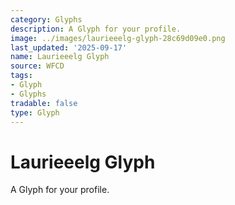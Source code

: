 ```yaml
---
category: Glyphs
description: A Glyph for your profile.
image: ../images/laurieeelg-glyph-28c69d09e0.png
last_updated: '2025-09-17'
name: Laurieeelg Glyph
source: WFCD
tags:
- Glyph
- Glyphs
tradable: false
type: Glyph
---
```


# Laurieeelg Glyph

A Glyph for your profile.

